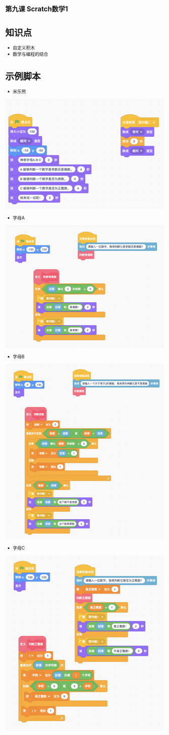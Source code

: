 第九课 Scratch数学1
----

# 知识点

* 自定义积木
* 数学与编程的结合

# 示例脚本

* 米乐熊

![米乐熊](img/米乐熊.png)

* 字母A

![字母A](img/字母A.png)

* 字母B

![字母B](img/字母B.png)

* 字母C

![字母C](img/字母C.png)